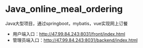 # Java_online_meal_ordering
Java大型项目，通过springboot，mybatis，vue实现网上订餐


- 用户端入口：http://47.99.84.243:8031/front/index.html
- 管理员端入口：http://47.99.84.243:8031/backend/index.html
